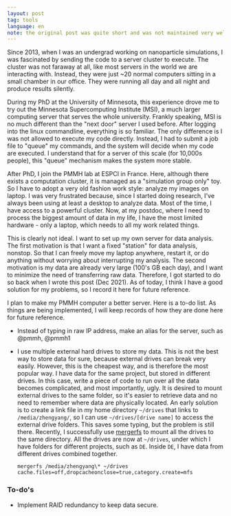 ```yaml
---
layout: post
tag: tools
language: en
note: the original post was quite short and was not maintained very well. The majority of this post is rewritten on 2023-02-11 to recap the successful solution of personal server.
---
```


Since 2013, when I was an undergrad working on nanoparticle simulations, I was fascinated by sending the code to a server cluster to execute. The cluster was not faraway at all, like most servers in the world we are interacting with. Instead, they were just ~20 normal computers sitting in a small chamber in our office. They were running all day and all night and produce results silently. 

During my PhD at the University of Minnesota, this experience drove me to try out the Minnesota Supercomputing Institute (MSI), a much larger computing server that serves the whole university. Frankly speaking, MSI is no much different than the "next door" server I used before. After logging into the linux commandline, everything is so familiar. The only difference is I was not allowed to execute my code directly. Instead, I had to submit a job file to "queue" my commands, and the system will decide when my code are executed. I understand that for a server of this scale (for 10,000s people), this "queue" mechanism makes the system more stable. 

After PhD, I join the PMMH lab at ESPCI in France. Here, although there exists a computation cluster, it is managed as a "simulation group only" toy. So I have to adopt a very old fashion work style: analyze my images on laptop. I was very frustrated because, since I started doing research, I've always been using at least a desktop to analyze data. Most of the time, I have access to a powerful cluster. Now, at my postdoc, where I need to process the biggest amount of data in my life, I have the most limited hardware - only a laptop, which needs to all my work related things. 

This is clearly not ideal. I want to set up my own server for data analysis. The first motivation is that I want a fixed "station" for data analysis, nonstop. So that I can freely move my laptop anywhere, restart it, or do anything without worrying about interrupting my analysis. The second motivation is my data are already very large (100's GB each day), and I want to minimize the need of transferring raw data. Therefore, I got started to do so back when I wrote this post (Dec 2021). As of today, I think I have a good solution for my problems, so I record it here for future reference. 

I plan to make my PMMH computer a better server. Here is a to-do list. As things are being implemented, I will keep records of how they are done here for future reference.

- Instead of typing in raw IP address, make an alias for the server, such as @pmmh, @pmmh1
- I use multiple external hard drives to store my data. This is not the best way to store data for sure, because external drives can break very easily. However, this is the cheapest way, and is therefore the most popular way. I have data for the same project, but stored in different drives. In this case, write a piece of code to run over all the data becomes complicated, and most importantly, ugly. It is desired to mount external drives to the same folder, so it's easier to retrieve data and no need to remember where data are physically located. An early solution is to create a link file in my home directory `~/drives` that links to `/media/zhengyang/`, so I can use `~/drives/[drive name]` to access the external drive folders. This saves some typing, but the problem is still there. Recently, I successfully use [mergerfs](https://github.com/trapexit/mergerfs) to mount all the drives to the same directory. All the drives are now at `~/drives`, under which I have folders for different projects, such as `DE`. Inside `DE`, I have data from different drives combined together. 

    ```console
    mergerfs /media/zhengyang\* ~/drives cache.files=off,dropcacheonclose=true,category.create=mfs
    ```

### To-do's

- Implement RAID redundancy to keep data secure.
